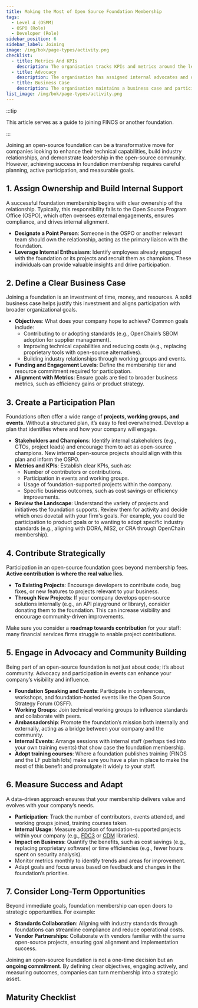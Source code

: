 ```yaml
---
title: Making the Most of Open Source Foundation Membership
tags: 
  - Level 4 (OSMM)
  - OSPO (Role)
  - Developer (Role)
sidebar_position: 6
sidebar_label: Joining
image: /img/bok/page-types/activity.png
checklist:
  - title: Metrics And KPIs
    description: The organisation tracks KPIs and metrics around the level of foundation engagement.
  - title: Advocacy
    description: The organisation has assigned internal advocates and ownership for the foundation, who promote it internally.
  - title: Business Case
    description: The organisation maintains a business case and participation plan for foundation membership, and reviews against it periodically.
list_image: /img/bok/page-types/activity.png
---
```


:::tip

This article serves as a guide to joining FINOS or another foundation.

:::

Joining an open-source foundation can be a transformative move for companies looking to enhance their technical capabilities, build industry relationships, and demonstrate leadership in the open-source community. However, achieving success in foundation membership requires careful planning, active participation, and measurable goals. 

## 1. Assign Ownership and Build Internal Support
A successful foundation membership begins with clear ownership of the relationship. Typically, this responsibility falls to the Open Source Program Office (OSPO), which often oversees external engagements, ensures compliance, and drives internal alignment. 

- **Designate a Point Person**: Someone in the OSPO or another relevant team should own the relationship, acting as the primary liaison with the foundation.
- **Leverage Internal Enthusiasm**: Identify employees already engaged with the foundation or its projects and recruit them as champions. These individuals can provide valuable insights and drive participation.

## 2. Define a Clear Business Case

Joining a foundation is an investment of time, money, and resources. A solid business case helps justify this investment and aligns participation with broader organizational goals. 

- **Objectives**: What does your company hope to achieve? Common goals include:
  - Contributing to or adopting standards (e.g., OpenChain’s SBOM adoption for supplier management).
  - Improving technical capabilities and reducing costs (e.g., replacing proprietary tools with open-source alternatives).
  - Building industry relationships through working groups and events.
- **Funding and Engagement Levels**: Define the membership tier and resource commitment required for participation.
- **Alignment with Metrics**: Ensure goals are tied to broader business metrics, such as efficiency gains or product strategy.

## 3. Create a Participation Plan
Foundations often offer a wide range of **projects, working groups, and events**. Without a structured plan, it’s easy to feel overwhelmed. Develop a plan that identifies where and how your company will engage.

- **Stakeholders and Champions**: Identify internal stakeholders (e.g., CTOs, project leads) and encourage them to act as open-source champions. New internal open-source projects should align with this plan and inform the OSPO.
- **Metrics and KPIs**: Establish clear KPIs, such as:
  - Number of contributors or contributions.
  - Participation in events and working groups.
  - Usage of foundation-supported projects within the company.
  - Specific business outcomes, such as cost savings or efficiency improvements.
- **Review the Landscape**:  Understand the variety of projects and initiatives the foundation supports.  Review them for activity and decide which ones dovetail with your firm's goals.  For example, you could tie participation to product goals or to wanting to adopt specific industry standards (e.g., aligning with DORA, NIS2, or CRA through OpenChain membership).

## 4. Contribute Strategically
Participation in an open-source foundation goes beyond membership fees. **Active contribution is where the real value lies.**

- **To Existing Projects**: Encourage developers to contribute code, bug fixes, or new features to projects relevant to your business.
- **Through New Projects**: If your company develops open-source solutions internally (e.g., an API playground or library), consider donating them to the foundation. This can increase visibility and encourage community-driven improvements.

Make sure you consider a **roadmap towards contribution** for your staff: many financial services firms struggle to enable project contributions.   

## 5. Engage in Advocacy and Community Building

Being part of an open-source foundation is not just about code; it’s about community. Advocacy and participation in events can enhance your company’s visibility and influence.

- **Foundation Speaking and Events**: Participate in conferences, workshops, and foundation-hosted events like the Open Source Strategy Forum (OSFF).
- **Working Groups**: Join technical working groups to influence standards and collaborate with peers.
- **Ambassadorship**: Promote the foundation’s mission both internally and externally, acting as a bridge between your company and the community.
- **Internal Events**:  Arrange sessions with internal staff (perhaps tied into your own training events) that show case the foundation membership.
- **Adopt training courses**: Where a foundation publishes training (FINOS and the LF publish lots) make sure you have a plan in place to make the most of this benefit and promulgate it widely to your staff.

## 6. Measure Success and Adapt

A data-driven approach ensures that your membership delivers value and evolves with your company’s needs.

- **Participation**: Track the number of contributors, events attended, and working groups joined, training courses taken.
- **Internal Usage**: Measure adoption of foundation-supported projects within your company (e.g., [FDC3](https://fdc3.finos.org) or [CDM](https://cdm.finos.org) libraries).
- **Impact on Business**: Quantify the benefits, such as cost savings (e.g., replacing proprietary software) or time efficiencies (e.g., fewer hours spent on security analysis).
- Monitor metrics monthly to identify trends and areas for improvement.
- Adapt goals and focus areas based on feedback and changes in the foundation’s priorities.

## 7. Consider Long-Term Opportunities
Beyond immediate goals, foundation membership can open doors to strategic opportunities. For example:
- **Standards Collaboration**: Aligning with industry standards through foundations can streamline compliance and reduce operational costs.
- **Vendor Partnerships**: Collaborate with vendors familiar with the same open-source projects, ensuring goal alignment and implementation success.

Joining an open-source foundation is not a one-time decision but an **ongoing commitment**. By defining clear objectives, engaging actively, and measuring outcomes, companies can turn membership into a strategic asset.

## Maturity Checklist

<ArticleChecklist checklist={frontMatter.checklist} title={frontMatter.title} />